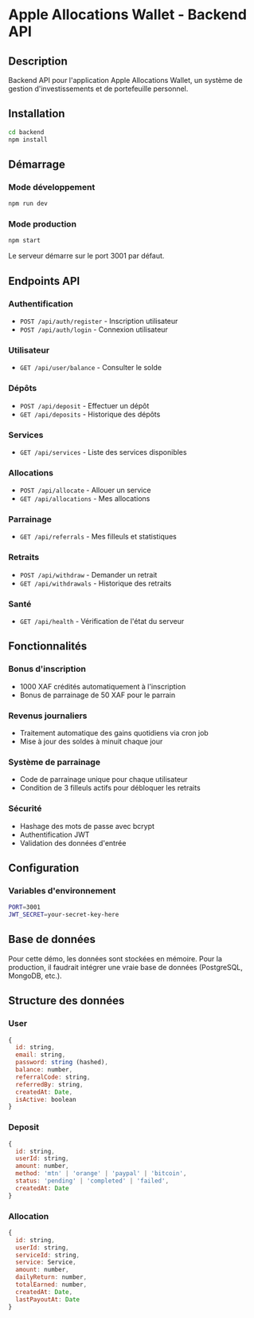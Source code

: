 # Apple Allocations Wallet - Backend API

## Description
Backend API pour l'application Apple Allocations Wallet, un système de gestion d'investissements et de portefeuille personnel.

## Installation

```bash
cd backend
npm install
```

## Démarrage

### Mode développement
```bash
npm run dev
```

### Mode production
```bash
npm start
```

Le serveur démarre sur le port 3001 par défaut.

## Endpoints API

### Authentification
- `POST /api/auth/register` - Inscription utilisateur
- `POST /api/auth/login` - Connexion utilisateur

### Utilisateur
- `GET /api/user/balance` - Consulter le solde

### Dépôts
- `POST /api/deposit` - Effectuer un dépôt
- `GET /api/deposits` - Historique des dépôts

### Services
- `GET /api/services` - Liste des services disponibles

### Allocations
- `POST /api/allocate` - Allouer un service
- `GET /api/allocations` - Mes allocations

### Parrainage
- `GET /api/referrals` - Mes filleuls et statistiques

### Retraits
- `POST /api/withdraw` - Demander un retrait
- `GET /api/withdrawals` - Historique des retraits

### Santé
- `GET /api/health` - Vérification de l'état du serveur

## Fonctionnalités

### Bonus d'inscription
- 1000 XAF crédités automatiquement à l'inscription
- Bonus de parrainage de 50 XAF pour le parrain

### Revenus journaliers
- Traitement automatique des gains quotidiens via cron job
- Mise à jour des soldes à minuit chaque jour

### Système de parrainage
- Code de parrainage unique pour chaque utilisateur
- Condition de 3 filleuls actifs pour débloquer les retraits

### Sécurité
- Hashage des mots de passe avec bcrypt
- Authentification JWT
- Validation des données d'entrée

## Configuration

### Variables d'environnement
```bash
PORT=3001
JWT_SECRET=your-secret-key-here
```

## Base de données
Pour cette démo, les données sont stockées en mémoire. Pour la production, il faudrait intégrer une vraie base de données (PostgreSQL, MongoDB, etc.).

## Structure des données

### User
```javascript
{
  id: string,
  email: string,
  password: string (hashed),
  balance: number,
  referralCode: string,
  referredBy: string,
  createdAt: Date,
  isActive: boolean
}
```

### Deposit
```javascript
{
  id: string,
  userId: string,
  amount: number,
  method: 'mtn' | 'orange' | 'paypal' | 'bitcoin',
  status: 'pending' | 'completed' | 'failed',
  createdAt: Date
}
```

### Allocation
```javascript
{
  id: string,
  userId: string,
  serviceId: string,
  service: Service,
  amount: number,
  dailyReturn: number,
  totalEarned: number,
  createdAt: Date,
  lastPayoutAt: Date
}
```
